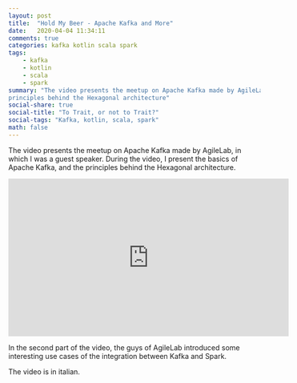 ```yaml
---
layout: post
title:  "Hold My Beer - Apache Kafka and More"
date:   2020-04-04 11:34:11
comments: true
categories: kafka kotlin scala spark
tags:
    - kafka
    - kotlin
    - scala
    - spark
summary: "The video presents the meetup on Apache Kafka made by AgileLab, in which I was one of the main speakers. During the video, I present the basics of Apache Kafka, and the
principles behind the Hexagonal architecture"
social-share: true
social-title: "To Trait, or not to Trait?"
social-tags: "Kafka, kotlin, scala, spark"
math: false
---
```


The video presents the meetup on Apache Kafka made by AgileLab, in which I was a guest  speaker. During the video, I present the basics of Apache Kafka, and the
principles behind the Hexagonal architecture.

<iframe width="560" height="315" src="https://www.youtube.com/embed/kwGSOuMyTG0" frameborder="0" allow="accelerometer; autoplay; clipboard-write; encrypted-media; gyroscope; picture-in-picture" allowfullscreen></iframe>

In the second part of the video, the guys of AgileLab introduced some interesting use cases
of the integration between Kafka and Spark.

The video is in italian.